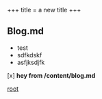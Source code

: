 +++
title = a new title
+++

## Blog.md

* test
* sdfkdskf
* asfjksdjfk

[x] **hey from /content/blog.md**

[root](/index.html)

